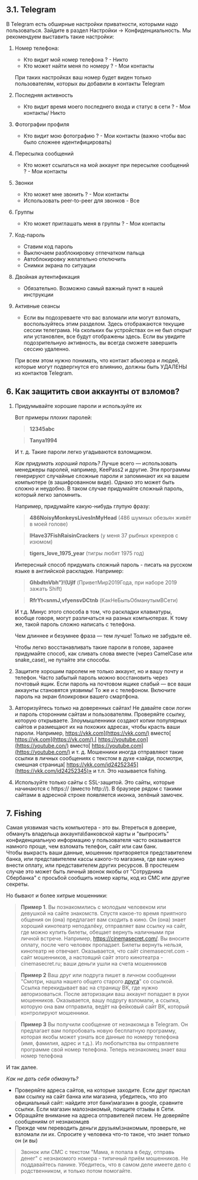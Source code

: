 
## 3.1. Telegram

В Telegram есть обширные настройки приватности, которыми надо пользоваться. Зайдите в раздел Настройки → Конфиденциальность. Мы рекомендуем выставить такие настройки: 

1. Номер телефона: 
    + Кто видит мой номер телефона ? - Никто 
    + Кто может найти меня по номеру ? - Мои контакты 

    При таких настройках ваш номер будет виден только пользователям, которых _вы_ добавили в контакты Telegram

1. Последняя активность
    + Кто видит время моего последнего входа и статус в сети ? - Мои контакты/ Никто

1. Фотографии профиля
    + Кто видит мою фотографию ? - Мои контакты (важно чтобы вас было сложнее идентифицировать)

1. Пересылка сообщений 
    + Кто может ссылаться на мой аккаунт при пересылке сообщений ? - Мои контакты

1. Звонки
    + Кто может мне звонить ? - Мои контакты
    + Использовать peer-to-peer для звонков - Все

1. Группы
    + Кто может приглашать меня в группы ? - Мои контакты

1. Код-пароль
    + Ставим код пароль
    + Выключаем разблокировку отпечатком пальца
    + Автоблокировку желательно отключить
    + Снимки экрана по ситуации

1. Двойная аутентификация
    + Обязательно. Возможно самый важный пункт в нашей инструкции

1. Активные сеансы
    + Если вы подозреваете что вас взломали или могут взломать, воспользуйтесь этим разделом. Здесь отображаются текущие сессии телеграма. На скольких бы устройствах он не был открыт или установлен, все будут отображены здесь. Если вы увидите подозрительную активность, вы всегда сможете завершить сессию удаленно.

    При всем этом нужно понимать, что контакт абьюзера и людей, которые могут подвергнутся его влиянию, должны быть УДАЛЕНЫ из контактов Telegram.


## 6. Как защитить свои аккаунты от взломов?

1. Придумывайте хорошие пароли и используйте их 

    Вот примеры _плохих_ паролей:
    
    > __12345abc__
    
    > **Tanya1994**
    
    И т. д. Такие пароли легко угадываются взломщиком.
    
    _Как придумать хороший пароль?_ Лучше всего — использовать менеджеры паролей, например, KeePass2 и другие. Эти программы генерируют случайные сложные пароли и запоминают их на вашем компьютере (в зашифрованном виде). Однако это может быть сложно и неудобно. В таком случае придумайте сложный пароль, который легко запомнить.
    
    Например, придумайте какую-нибудь глупую фразу:
    
    > **486NoisyMonkeysLivesInMyHead** (486 шумных обезьян живёт в моей голове)
    
    > **IHave37FishRaisinCrackers** (у меня 37 рыбных крекеров с изюмом)
    
    > **tigers_love_1975_year** (тигры любят 1975 год)
    
    Интересный способ придумать сложный пароль - писать на русском языке в английской раскладке. Например:
    
    > **GhbdtnVbh”)!(Ujlf** (ПриветМир2019Года, при наборе 2019 зажать Shift)
    
    > **RfrYt&lt;snmJ,vfyensvDCtnb** (КакНеБытьОбманутымВСети)
    
    И т.д. Минус этого способа в том, что раскладки клавиатуры, вообще говоря, могут различаться на разных компьютерах. К тому же, такой пароль сложно написать с телефона.
    
    Чем длиннее и безумнее фраза — тем лучше! Только не забудьте её.
    
    Чтобы легко восстанавливать такие пароли в голове, заранее придумайте способ, как сливать слова вместе (через CamelCase или snake_case), не путайте эти способы.
    
1. Защитите хорошим паролем не только аккаунт, но и вашу почту и телефон. Часто забытый пароль можно восстановить через почтовый ящик. Если пароль на почтовом ящике слабый — все ваши аккаунты становятся уязвимы! То же и с телефоном. Включите пароль на экран блоикровки вашего смартфона.

1. Авторизуйтесь только на доверенных сайтах! Не давайте свои логин и пароль сторонним сайтам и пользователям. Проверяйте ссылку, которую открываете. Злоумышленники создают копии популярных сайтов и размещают их на похожих адресах, чтобы красть ваши пароли. Например, https://vkk.com](https://vkk.com/) вместо[ https://vk.com](https://vk.com/),[ https://youtube.con](https://youtube.con/) вместо[ https://youtube.com](https://youtube.com/) и т. д. Мошенники иногда отправляют такие ссылки в личных сообщениях с текстом в духе «зайди, посмотри, смешная страница[ https://vkk.com/id24252345](https://vkk.com/id24252345)» и т.п. Это называется fishing.

1. Используйте только сайты с SSL-защитой. Это сайты, которые начинаются с https:// (вместо http://). В браузере рядом с такими сайтами в адресной строке появляется иконка, зелёный замочек.

## 7. Fishing

Самая уязвимая часть компьютера - это вы. Втереться в доверие, обмануть владельца аккаунта\банковской карты и "выпросить" конфиденциальную информацию у пользователя часто оказывается намного проще, чем взломать телефон, сайт или сам банк.  
Чтобы выкрасть ваши данные, мошенник притворяется представителем банка, или представителем кассы какого-то магазина, где вам нужно внести оплату, или представителем других ресурсов. В простешем случае это может быть личный звонок якобы от "Сотрудника Сбербанка" с просьбой сообщить номер карты, код из СМС или другие секреты.  

Но бывают и более хитрые мошенники:

> **Пример 1**.
> Вы познакомились с молодым человеком или девушкой на сайте знакомств. Спустя какое-то время приятного общения он (она) предлагает вам сходить в кино. Он (она) знает хороший кинотеатр неподалёку, отправляет вам ссылку на сайт, где можно купить билеты, обещает вернуть наличными при личной встрече. Например, https://cinemasecret.com/. Вы вносите оплату, после чего человек пропадает. Билеты вернуть нельзя, кинотеатр не отвечает.
> Оказывается, что сайт cinemasecret.com - сайт мошенников, а настоящий сайт этого кинотеатра - cinemasecret.ru; ваши деньги ушли на счета мошенников


> **Пример 2**
> Ваш друг или подруга пишет в личном сообщении "Смотри, нашла нашего общего старого [друга](https://vk.com/)" со ссылкой. Ссылка перекидывает вас на страницу ВК, где нужно авторизоваться. После авторизации ваш аккаунт попадает в руки мошенников.
> Оказывается, вашу подругу взломали, а ссылка, которую она вам отправила, ведёт на фейковый сайт ВК, который контролируют мошенники.

> **Пример 3**
> Вы получили сообщение от незнакомца в Telegram. Он предлагает вам попробовать новую бесплатную программу, которая якобы может узнать все данные по номеру телефона (имя, фамилия, адрес и т.д.). Из любопытства вы отправляете программе свой номер телефона. 
> Теперь незнакомец знает ваш номер телефона

И так далее. 

_Как не дать себя обмануть?_

* Проверяйте адреса сайтов, на которые заходите. Если друг прислал вам ссылку на сайт банка или магазина, убедитесь, что это официальный сайт: найдите этот банк\магазин в google, сравните ссылки. Если магазин малознакомый, поищите отзывы в Сети. 
* Обращайте внимание на адреса отправителей писем. Не доверяйте сообщениям от незнакомцев
* Прежде чем переводить деньги друзьям\знакомым, проверьте, не взломали ли их. Спросите у человека что-то такое, что знает только он (и вы)
> Звонок или СМС с текстом "Мама, я попала в беду, отправь денег" с незнакомого номера - типичный приём мошенников. Не поддавайтесь панике. Убедитесь, что в самом деле имеете дело с родственником, и только потом помогайте.
